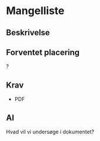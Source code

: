 # Mangelliste

## Beskrivelse

## Forventet placering

?

## Krav

- PDF

## AI

Hvad vil vi undersøge i dokumentet?
